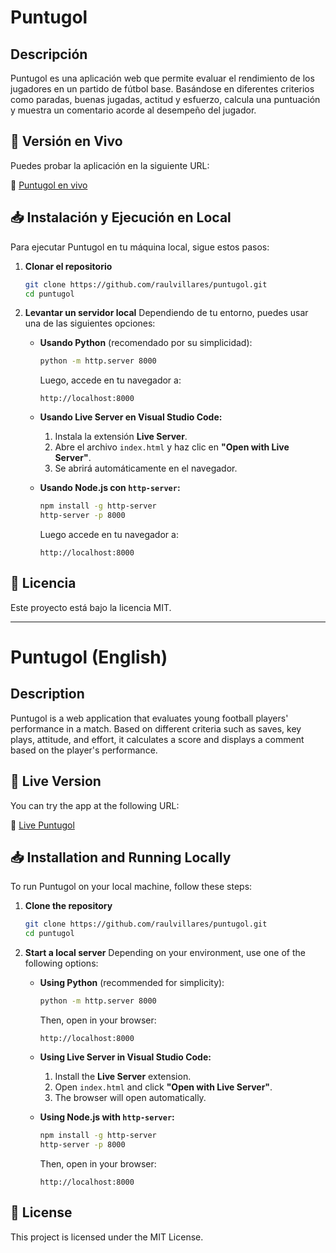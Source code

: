 # Puntugol

## Descripción
Puntugol es una aplicación web que permite evaluar el rendimiento de los jugadores en un partido de fútbol base. Basándose en diferentes criterios como paradas, buenas jugadas, actitud y esfuerzo, calcula una puntuación y muestra un comentario acorde al desempeño del jugador.

## 🚀 Versión en Vivo
Puedes probar la aplicación en la siguiente URL:

🔗 [Puntugol en vivo](https://raulvillares.com/puntugol)

## 📥 Instalación y Ejecución en Local
Para ejecutar Puntugol en tu máquina local, sigue estos pasos:

1. **Clonar el repositorio**
   ```sh
   git clone https://github.com/raulvillares/puntugol.git
   cd puntugol
   ```

2. **Levantar un servidor local**
   Dependiendo de tu entorno, puedes usar una de las siguientes opciones:

   - **Usando Python** (recomendado por su simplicidad):
     ```sh
     python -m http.server 8000
     ```
     Luego, accede en tu navegador a:
     ```
     http://localhost:8000
     ```

   - **Usando Live Server en Visual Studio Code:**
     1. Instala la extensión **Live Server**.
     2. Abre el archivo `index.html` y haz clic en **"Open with Live Server"**.
     3. Se abrirá automáticamente en el navegador.

   - **Usando Node.js con `http-server`:**
     ```sh
     npm install -g http-server
     http-server -p 8000
     ```
     Luego accede en tu navegador a:
     ```
     http://localhost:8000
     ```

## 📜 Licencia
Este proyecto está bajo la licencia MIT.

---

# Puntugol (English)

## Description
Puntugol is a web application that evaluates young football players' performance in a match. Based on different criteria such as saves, key plays, attitude, and effort, it calculates a score and displays a comment based on the player's performance.

## 🚀 Live Version
You can try the app at the following URL:

🔗 [Live Puntugol](https://raulvillares.com/puntugol)

## 📥 Installation and Running Locally
To run Puntugol on your local machine, follow these steps:

1. **Clone the repository**
   ```sh
   git clone https://github.com/raulvillares/puntugol.git
   cd puntugol
   ```

2. **Start a local server**
   Depending on your environment, use one of the following options:

   - **Using Python** (recommended for simplicity):
     ```sh
     python -m http.server 8000
     ```
     Then, open in your browser:
     ```
     http://localhost:8000
     ```

   - **Using Live Server in Visual Studio Code:**
     1. Install the **Live Server** extension.
     2. Open `index.html` and click **"Open with Live Server"**.
     3. The browser will open automatically.

   - **Using Node.js with `http-server`:**
     ```sh
     npm install -g http-server
     http-server -p 8000
     ```
     Then, open in your browser:
     ```
     http://localhost:8000
     ```

## 📜 License
This project is licensed under the MIT License.

